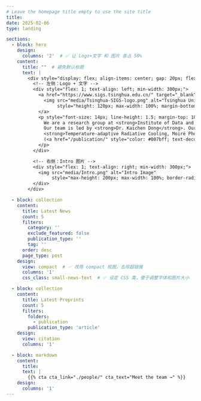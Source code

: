 ```yaml
---
# Leave the homepage title empty to use the site title
title:
date: 2025-02-06
type: landing

sections:
  - block: hero
    design:
      columns: '2'  # ✅ 让 Logo+文字 和 图片 各占 50%
    content:
      title: ""  # 避免默认标题
      text: |
        <div style="display: flex; align-items: center; gap: 20px; flex-wrap: wrap;">
          <!-- 左侧：Logo + 文字 -->
          <div style="flex: 1; text-align: left; min-width: 300px;">
            <a href="https://www.sigs.tsinghua.edu.cn/" target="_blank">
              <img src="media/Tsinghua-SIGS-logo.png" alt="Tsinghua University Logo" 
                   style="height: 120px; max-width: 100%; margin-bottom: 10px;">
            </a>
            <p style="font-size: 14px; line-height: 1.5; margin-top: 10px;">
              We are a research group at <strong>Institute of Data and Information, Tsinghua Shenzhen International Graduate School.</strong>
              Our team is led by <strong>Dr. Kaichen Dong</strong>. Our group focuses on research topics related to
              <strong>Temperature-adaptive Radiative Cooling, Moiré Photonics, Metamaterials/Metasurfaces, Zero-power Smart MEMS Sensors, and AI for Science</strong>
              (<a href="/publication/" style="color: #007bff; text-decoration: underline;">see publications</a>).
            </p>
          </div>

          <!-- 右侧：Intro 图片 -->
          <div style="flex: 1; text-align: right; min-width: 300px;">
            <img src="media/Intro.png" alt="Intro Image" 
                 style="max-height: 200px; max-width: 100%; border-radius: 10px;">
          </div>
        </div>

  - block: collection
    content:
      title: Latest News
      count: 5
      filters:
        category: ''
        exclude_featured: false
        publication_type: ''
        tag: ''
      order: desc
      page_type: post
    design:
      view: compact  # ✅ 改用 compact 视图，去除超链接
      columns: '1'
      css_class: small-news-text  # ✅ 设定 CSS 类，便于调整字体和图片大小

  - block: collection
    content:
      title: Latest Preprints
      count: 5
      filters:
        folders:
          - publication
        publication_type: 'article'
    design:
      view: citation
      columns: '1'

  - block: markdown
    content:
      title:
      text: |
        {{% cta cta_link="./people/" cta_text="Meet the team →" %}}
    design:
      columns: '1'
---
```

